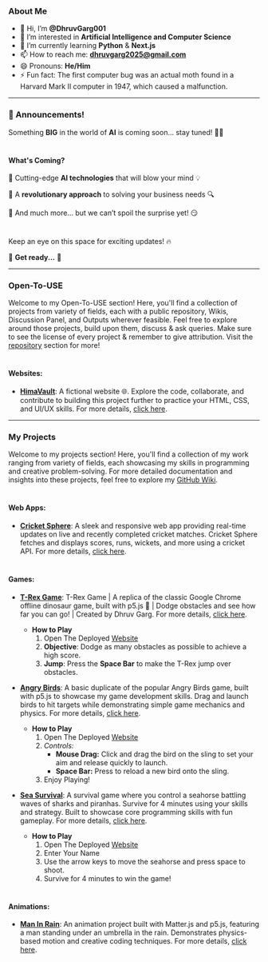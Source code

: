 ### About Me

- 👋 Hi, I’m **@DhruvGarg001**
- 👀 I’m interested in **Artificial Intelligence and Computer Science**
- 🌱 I’m currently learning **Python** & **Next.js**
- 📫 How to reach me: **dhruvgarg2025@gmail.com**
- 😄 Pronouns: **He/Him**
- ⚡ Fun fact: The first computer bug was an actual moth found in a Harvard Mark II computer in 1947, which caused a malfunction.

--------------------------------

### 📢 Announcements!

Something **BIG** in the world of **AI** is coming soon... stay tuned! 🤖✨

#

#### What's Coming?
🚀 Cutting-edge **AI technologies** that will blow your mind 💡

🚀 A **revolutionary approach** to solving your business needs 🔍

🚀 And much more… but we can’t spoil the surprise yet! 😏

#

Keep an eye on this space for exciting updates! 🔥

👀 **Get ready...** 👀

--------------------------------

### Open-To-USE

Welcome to my Open-To-USE section! Here, you'll find a collection of projects from variety of fields, each with a public repository, Wikis, Discussion Panel, and Outputs wherever feasible. Feel free to explore around those projects, build upon them, discuss & ask queries. Make sure to see the license of every project & remember to give attribution. Visit the [repository](https://github.com/DhruvGarg001?tab=repositories) section for more!


#

#### Websites:
- [**HimaVault**](https://dhruvgarg001.github.io/HimaVault/): A fictional website 🌐. Explore the code, collaborate, and contribute to building this project further to practice your HTML, CSS, and UI/UX skills. For more details, [click here](https://github.com/DhruvGarg001/HimaVault).

--------------------------------

### My Projects

Welcome to my projects section! Here, you'll find a collection of my work ranging from variety of fields, each showcasing my skills in programming and creative problem-solving. For more detailed documentation and insights into these projects, feel free to explore my [GitHub Wiki](https://github.com/DhruvGarg001/DhruvGarg001/wiki).

#

#### Web Apps:
- [**Cricket Sphere**](https://cricketsphere.netlify.app/): A sleek and responsive web app providing real-time updates on live and recently completed cricket matches. Cricket Sphere fetches and displays scores, runs, wickets, and more using a cricket API. For more details, [click here](https://github.com/DhruvGarg001/DhruvGarg001/wiki/Cricket-Sphere-v1.2).

#

#### Games:

- [**T-Rex Game**](https://trexbydhruv.netlify.app/): T-Rex Game | A replica of the classic Google Chrome offline dinosaur game, built with p5.js 🦖 | Dodge obstacles and see how far you can go! | Created by Dhruv Garg. For more details, [click here](https://github.com/DhruvGarg001/DhruvGarg001/wiki/T%E2%80%90Rex-Game).
  - **How to Play**
    1. Open The Deployed [Website](https://trexbydhruv.netlify.app/)
    2. **Objective**: Dodge as many obstacles as possible to achieve a high score.
    3. **Jump**: Press the **Space Bar** to make the T-Rex jump over obstacles.
  
- [**Angry Birds**](https://angrybirdsbydhruv.netlify.app/): A basic duplicate of the popular Angry Birds game, built with p5.js to showcase my game development skills. Drag and launch birds to hit targets while demonstrating simple game mechanics and physics. For more details, [click here](https://github.com/DhruvGarg001/DhruvGarg001/wiki/Angry-Birds-v1.0).
  - **How to Play**
    1. Open The Deployed [Website](https://angrybirdsbydhruv.netlify.app/)
    2. *Controls:*
          - **Mouse Drag:** Click and drag the bird on the sling to set your aim and release quickly to launch.
          - **Space Bar:** Press to reload a new bird onto the sling.
    3. Enjoy Playing!
       
- [**Sea Survival**](https://seasurvival.netlify.app/): A survival game where you control a seahorse battling waves of sharks and piranhas. Survive for 4 minutes using your skills and strategy. Built to showcase core programming skills with fun gameplay. For more details, [click here](https://github.com/DhruvGarg001/DhruvGarg001/wiki/Sea-Survival-v1.2).
  - **How to Play**
    1. Open The Deployed [Website](https://seasurvival.netlify.app/)
    2. Enter Your Name
    3. Use the arrow keys to move the seahorse and press space to shoot.
    4. Survive for 4 minutes to win the game!

#

#### Animations:

- [**Man In Rain**](https://maninrain.netlify.app/): An animation project built with Matter.js and p5.js, featuring a man standing under an umbrella in the rain. Demonstrates physics-based motion and creative coding techniques. For more details, [click here](https://github.com/DhruvGarg001/DhruvGarg001/wiki/Animation-%E2%80%90-Man-In-The-Rain).

#
